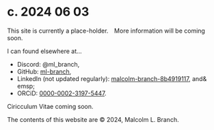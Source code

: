 



<html>
<html lang="en">


<style>
    .HiddenLink  {
        display: none;
    }
</style>


<head>
    <meta charset="utf-8">
    <title>{{Malcolm L Branch}}</title>
    <!---  <link rel="stylesheet"  href="/css/style.css">  --->
</head>


<body>
<h1>c. 2024 06 03</h1>
<section>
    <p>
    This site is currently a place-holder.&emsp;More information will be coming soon.&emsp;
    </p>
</section>


<!--
    <section>
        <p>
        Support my independent research on <a href="https://ko-fi.com/ml_branch">Ko-fi</a>.&emsp;
        </p>
    </section>
-->


<section>
    <p>
    I can found elsewhere at...&emsp;
    <ul>
        <li>Discord: @ml_branch,&emsp;</li>
        <li>GitHub: <a href="https://github.com/ml-branch">ml-branch</a>,&emsp;</li>
        <li>LinkedIn (not updated regularly): <a href="https://www.linkedin.com/in/malcolm-branch-8b4919117/">malcolm-branch-8b4919117</a>, and&        emsp;</li>
        <li>ORCiD: <a href="https://orcid.org/0000-0002-3197-5447">0000-0002-3197-5447</a>.&emsp;</li>
    </ul>
    </p>
    <p>
    Ciricculum Vitae coming soon.&emsp;
    </p>
</section>


<section>
    <p>
    <a href="https://ml-branch.github.io/cnvrt" class=HiddenLink>...conversions page...</a>
    </p>
    <p>
    <a href="https://ml-branch.github.io/test" class=HiddenLink>Hidden link test?</a>
    </p>
</section>


<footer>
    <p>
    The contents of this website are &copy; 2024, Malcolm L. Branch.&emsp;
    </p>
</footer>

</body>


</html>


<!--

<p>
<a href="https://ml-branch.github.io/test">test</a>
</p>

-->

